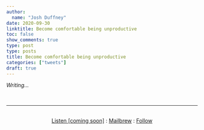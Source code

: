 ```yaml
---
author:
  name: "Josh Duffney"
date: 2020-09-30
linktitle: Become comfortable being unproductive
toc: false
show_comments: true
type: post
type: posts
title: Become comfortable being unproductive
categories: ["tweets"]
draft: true
---
```


_Writing..._

<br>

---

<br>

<div align="center">
<a href="">Listen [coming soon]</a>
:
<a href="https://share.mailbrew.com/joshduffney/josh-duffney-twitter-digest-8iwj7ZGKXGjn">Mailbrew</a>
:
<a href="https://twitter.com/joshduffney">Follow</a>
</div>

<br>